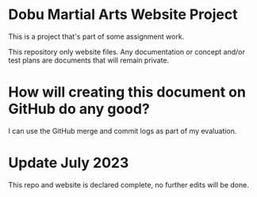 # Dobu Martial Arts Website Project
This is a project that's part of some assignment work.

This repository only website files. Any documentation or concept and/or test plans are documents that will remain private.

# How will creating this document on GitHub do any good?
I can use the GitHub merge and commit logs as part of my evaluation.

# Update July 2023
This repo and website is declared complete, no further edits will be done.
